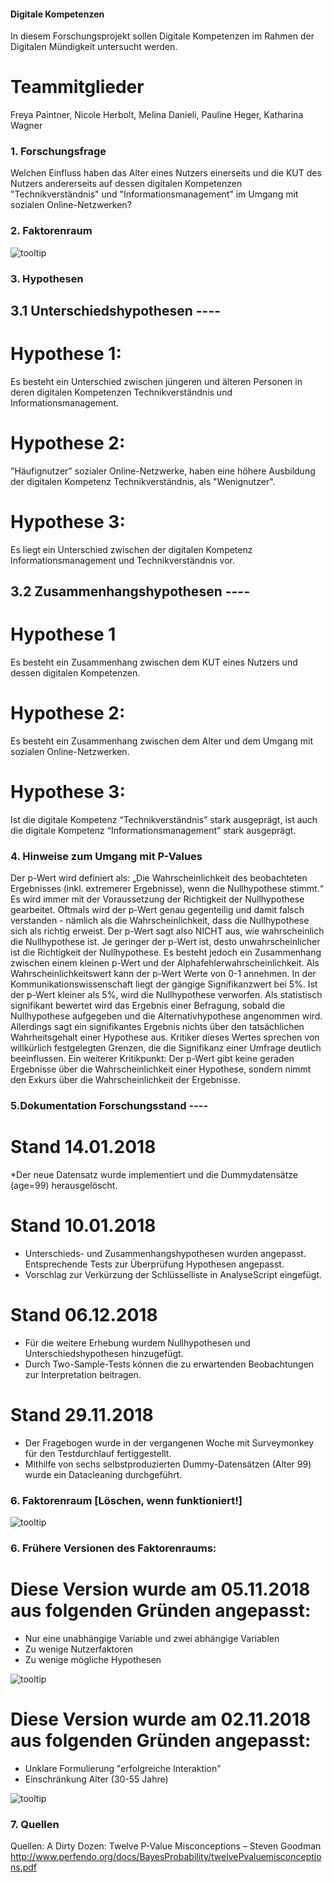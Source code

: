#### Digitale Kompetenzen
In diesem Forschungsprojekt sollen Digitale Kompetenzen im Rahmen der Digitalen Mündigkeit untersucht werden.

# Teammitglieder
Freya Paintner, Nicole Herbolt, Melina Danieli, Pauline Heger, Katharina Wagner


### 1. Forschungsfrage
Welchen Einfluss haben das Alter eines Nutzers einerseits und die KUT des Nutzers andererseits auf dessen digitalen Kompetenzen "Technikverständnis" und "Informationsmanagement" im Umgang mit sozialen Online-Netzwerken?

### 2. Faktorenraum

![tooltip](images/DigitaleKompetenzen_FR_051118.png)


### 3. Hypothesen

## 3.1 Unterschiedshypothesen ----

# Hypothese 1:
Es besteht ein Unterschied zwischen jüngeren und älteren Personen in deren digitalen Kompetenzen Technikverständnis und Informationsmanagement.  

# Hypothese 2: 
"Häufignutzer" sozialer Online-Netzwerke, haben eine höhere Ausbildung der digitalen Kompetenz Technikverständnis, als "Wenignutzer".

# Hypothese 3: 
Es liegt ein Unterschied zwischen der digitalen Kompetenz Informationsmanagement und Technikverständnis vor. 

## 3.2 Zusammenhangshypothesen ----

# Hypothese 1
Es besteht ein Zusammenhang zwischen dem KUT eines Nutzers und dessen digitalen Kompetenzen.

# Hypothese 2:
Es besteht ein Zusammenhang zwischen dem Alter und dem Umgang mit sozialen Online-Netzwerken.

# Hypothese 3:
Ist die digitale Kompetenz “Technikverständnis” stark ausgeprägt, ist auch die digitale Kompetenz “Informationsmanagement” stark ausgeprägt.

### 4. Hinweise zum Umgang mit P-Values
Der p-Wert wird definiert als: „Die Wahrscheinlichkeit des beobachteten Ergebnisses (inkl. extremerer Ergebnisse), wenn die Nullhypothese stimmt.“ Es wird immer mit der Voraussetzung der Richtigkeit der Nullhypothese gearbeitet. Oftmals wird der p-Wert genau gegenteilig und damit falsch verstanden - nämlich als die Wahrscheinlichkeit, dass die Nullhypothese sich als richtig erweist. Der p-Wert sagt also NICHT aus, wie wahrscheinlich die Nullhypothese ist. Je geringer der p-Wert ist, desto unwahrscheinlicher ist die Richtigkeit der Nullhypothese. Es besteht jedoch ein Zusammenhang zwischen einem kleinen p-Wert und der Alphafehlerwahrscheinlichkeit.
Als Wahrscheinlichkeitswert kann der p-Wert Werte von 0-1 annehmen. In der Kommunikationswissenschaft liegt der gängige Signifikanzwert bei 5%. Ist der p-Wert kleiner als 5%, wird die Nullhypothese verworfen. Als statistisch signifikant bewertet wird das Ergebnis einer Befragung, sobald die Nullhypothese aufgegeben und die Alternativhypothese angenommen wird. Allerdings sagt ein signifikantes Ergebnis nichts über den tatsächlichen Wahrheitsgehalt einer Hypothese aus. 
Kritiker dieses Wertes sprechen von willkürlich festgelegten Grenzen, die die Signifikanz einer Umfrage deutlich beeinflussen. Ein weiterer Kritikpunkt: Der p-Wert gibt keine geraden Ergebnisse über die Wahrscheinlichkeit einer Hypothese, sondern nimmt den Exkurs über die Wahrscheinlichkeit der Ergebnisse.

### 5.Dokumentation Forschungsstand ----

# Stand 14.01.2018
*Der neue Datensatz wurde implementiert und die Dummydatensätze (age=99) herausgelöscht.

# Stand 10.01.2018
* Unterschieds- und Zusammenhangshypothesen wurden angepasst. Entsprechende Tests zur Überprüfung Hypothesen angepasst. 
* Vorschlag zur Verkürzung der Schlüsselliste in AnalyseScript eingefügt.

# Stand 06.12.2018
* Für die weitere Erhebung wurdem Nullhypothesen und Unterschiedshypothesen hinzugefügt. 
* Durch Two-Sample-Tests können die zu erwartenden Beobachtungen zur Interpretation beitragen.

# Stand 29.11.2018
* Der Fragebogen wurde in der vergangenen Woche mit Surveymonkey für den Testdurchlauf fertiggestellt.
* Mithilfe von sechs selbstproduzierten Dummy-Datensätzen (Alter 99) wurde ein Datacleaning durchgeführt.

### 6. Faktorenraum [Löschen, wenn funktioniert!]

![tooltip](images/DigitaleKompetenzen_FR_051118.png)

### 6. Frühere Versionen des Faktorenraums:

# Diese Version wurde am 05.11.2018 aus folgenden Gründen angepasst:

* Nur eine unabhängige Variable und zwei abhängige Variablen
* Zu wenige Nutzerfaktoren
* Zu wenige mögliche Hypothesen

![tooltip](images/DigitaleKompetenzen_FR_021118.png)

# Diese Version wurde am 02.11.2018 aus folgenden Gründen angepasst:

* Unklare Formulierung "erfolgreiche Interaktion"
* Einschränkung Alter (30-55 Jahre)


![tooltip](images/DigitaleKompetenzen_FR_241018.png)


### 7. Quellen

Quellen: A Dirty Dozen: Twelve P-Value Misconceptions – Steven Goodman
http://www.perfendo.org/docs/BayesProbability/twelvePvaluemisconceptions.pdf